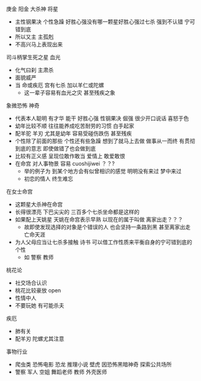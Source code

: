 庚金 阳金
大杀神
将星

- 主性钢果决 个性急躁 好胜心强没有哪一颗星好胜心强过七杀 强到不认错 宁可错到底
- 所以又主 主孤剋
- 不高兴马上表现出来

司斗柄掌生死之星 血光

- 化气曰刹 主肃杀
- 面貌威严
- 当 命或疾厄 宫有七杀 加以羊仁或陀螺
  - 这一辈子容易有血光之灾 甚至残疾之象

象微恐怖 神奇

- 代表本人聪明 有才华 能干 好胜心强 性钢果决 倔强 很少开口说话 喜怒于色
- 幼年比较不顺 往往能养成吃苦耐劳的习惯 白手起家
- 配羊驼 羊刃 尤其是幼年 容易受碰伤跌伤 甚至残疾
- 个性除了前面的那些 个性还有些急躁 想到了就马上去做 做事从一而终 有贯彻到底的意志 即使做错了也会做到底
- 比较有正义感 呈现位敢作敢当 爱情上 敢爱敢恨
- 在命宫 对人事物景 容易 cuoshijiwei ？？?
  - 举的例子为 到某个地方会有似曾相识的感觉 明明没有来过 梦中来过
  - 初恋的情人 终生难忘

在女士命宫

- 这颗星大杀神在命宫
- 长得很漂亮 下巴尖尖的 三百多个七杀坐命都是这样的
- 如果配上天姚星 天姚在命宫表示早熟 以现在的属于叫做 离家出走？？？
  - 故即使发现选择的对象是个错误的人 也会坚持一条路到黑 甚至离家出走 亡命天涯
- 为人父母应当让七杀多接触 诗书 可以借工作性质来平衡自身的宁可错到底的个性
  - 如 警察 教师

桃花论

- 社交场合认识
- 桃花比较豪放 open
- 性情中人
- 不要玩她 有可能杀夫

疾厄

- 肺有关
- 配羊刃 陀螺尤其注意

事物行业

- 爬虫类 恐怖电影 恐龙 推理小说 壁虎 因恐怖黑暗神奇 探索公共场所
- 警察 军人 空姐 舞蹈老师 教师 外壳医师
